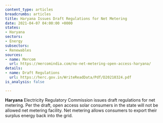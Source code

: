 ```yaml
---
content_type: articles
breadcrumbs: articles
title: Haryana Issues Draft Regulations for Net Metering
date: 2021-04-07 04:00:00 +0000
states:
- Haryana
sectors:
- Energy
subsectors:
- Renewables
sources:
- name: Mercom
  url: https://mercomindia.com/no-net-metering-open-access-haryana/
details:
- name: Draft Regulations
  url: https://herc.gov.in/WriteReadData/Pdf/D20210324.pdf
is_analysis: false

---
```

**Haryana** Electricity Regulatory Commission issues draft regulations for net metering. Per the draft, open access solar consumers in the state will not be allowed net metering facility. Net metering allows consumers to export their surplus energy back into the grid.